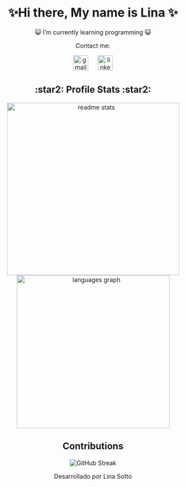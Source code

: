 
<body>
  <main>
    <!-- Titulo !-->
    <div align="center">
      <h1 align="center"> ✨Hi there, My name is Lina ✨ </h1>
    </div>
  
  <!-- Descripcion !-->
   <div align="center">
  😺 I’m currently learning programming 😺
  
   Contact me:
    
  <!-- Contactos !-->
   <a href="mailto:lina.sotto21@gmail.com?subject=Asunto&body=Hola,%20me%20gustaría%20contactarte" target="_blank">
      <img src="https://img.shields.io/static/v1?message=Gmail&logo=gmail&label=&color=D14836&logoColor=white&labelColor=&style=flat"  height="35em" alt="gmail"/></a> 
    &emsp;
    <a href="https://www.linkedin.com/in/lina-d-soto-b13622314/" target="_blank"> 
      <img src="https://img.shields.io/static/v1?message=Linkedin&logo=linkedin&label=&color=0076b2&logoColor=white&labelColor=&style=flat" height="35em" alt="linkedin"/></a>
    </div>

  <!-- Estadisticas de GitHub !-->
<div align="center">

  <h2>:star2: Profile Stats :star2:</h2>

  <img width=400em src="https://github-readme-stats-salesp07.vercel.app/api?username=LinaSotto&count_private=true&title_color=ffffff&icon_color=006ab6&text_color=bac1c6&bg_color=161b22&show_icons=true&rank_icon=github&border_radius=7" alt="readme stats" />
  <img width=355em src="https://github-readme-stats.vercel.app/api/top-langs?username=LinaSotto&locale=en&hide_title=false&layout=compact&langs_count=10&title_color=ffffff&cache_seconds=20000&icon_color=0096ff&text_color=bac1c6&bg_color=161b22&border_radius=5" alt="languages graph"/>

<!-- Contribucciones !-->
<div align="center">

  <h2>Contributions</h2>

  <img src="https://streak-stats.demolab.com?user=YokoMari&theme=github-dark-blue&border_radius=5&date_format=j%20M%5B%20Y%5D&mode=weekly&card_width=650&card_height=150&background=161B22&ring=00C647&fire=EB5E0C" alt="GitHub Streak"/>

</div>


  </main>

  <footer>
    <div align="center">
    <p>Desarrollado por Lina Sotto</p>
  </footer>
  
</body>



